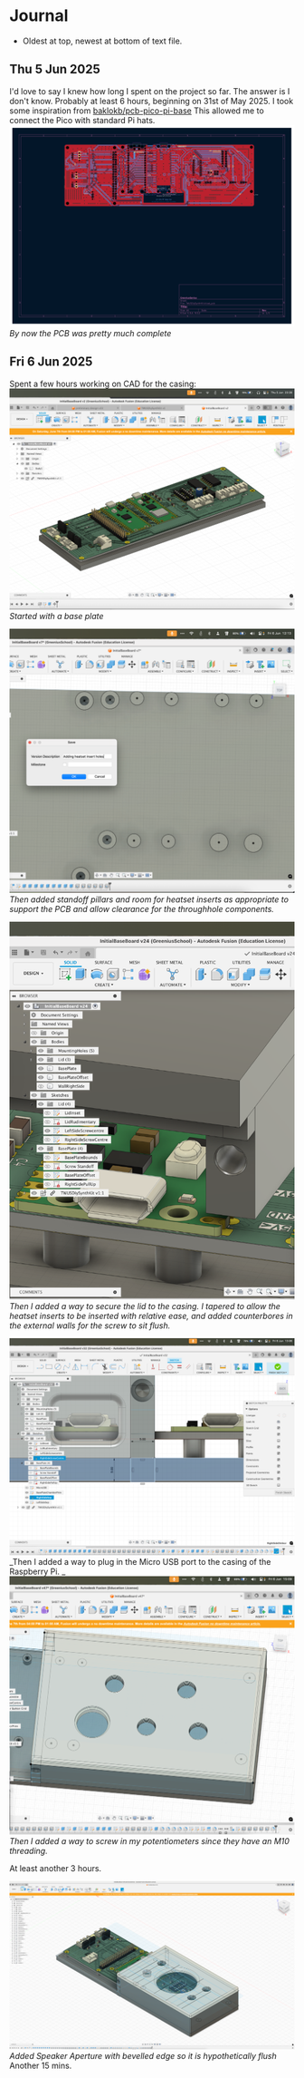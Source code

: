 # Journal
 - Oldest at top, newest at bottom of text file.

## Thu 5 Jun 2025
I'd love to say I knew how long I spent on the project so far.
The answer is I don't know.
Probably at least 6 hours, beginning on 31st of May 2025.
I took some inspiration from [baklokb/pcb-pico-pi-base](https://github.com/bablokb/pcb-pico-pi-base)
This allowed me to connect the Pico with standard Pi hats.
![PCB View](/img/pcb.pdf.png)
_By now the PCB was pretty much complete_

## Fri 6 Jun 2025
Spent a few hours working on CAD for the casing:
![Base Plate](img/Fri6JunSC1.png)
_Started with a base plate_

![Standoffs](img/Fri6JunSC2.png)
_Then added standoff pillars and room for heatset inserts as appropriate to support the PCB and allow clearance for the throughhole components._

![Lid Screws](/img/Fri6JunSC4.png)
_Then I added a way to secure the lid to the casing. I tapered to allow the heatset inserts to be inserted with relative ease, and added counterbores in the external walls for the screw to sit flush._

![Port Access](img/Fri6JunSC3.png)
_Then I added a way to plug in the Micro USB port to the casing of the Raspberry Pi.
_
![Mounting for Potentiometers](/img/Fri6JunSC5.png)
_Then I added a way to screw in my potentiometers since they have an M10 threading._

At least another 3 hours.

![Mounting for Speaker Driver](/img/Fri6JunSC6.png)
_Added Speaker Aperture with bevelled edge so it is hypothetically flush_
Another 15 mins.
